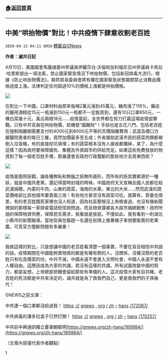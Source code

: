 ###  [:house:返回首頁](https://github.com/ourhimalayas/txt)
---

## 中美“哄抬物價”對比！中共疫情下肆意收割老百姓
`2020-04-15 04:11 GM30` [轉載自GNews](https://gnews.org/zh-hant/173340/)

**作者：滅共日記**

4月10日，美國國會馬薩諸塞州參議員伊麗莎白·沃倫和加利福尼亞州參議員卡馬拉·哈里斯提出一項法案，禁止國家緊急情況下哄抬物價，包括新冠病毒大流行。根據《防止哄抬物價法》，聯邦貿易委員會將有權在國家緊急狀態期間禁止消費品價格過度上漲。法律判定任何超過10%的價格上漲都是哄抬價格。

![](https://s3.amazonaws.com/gnews-media-offload/wp-content/uploads/2020/04/15012609/1-75.png)

在對比一下中國，口罩材料由原來每噸2萬元漲到45萬元，豬肉漲了116%，藥店的醫用酒精從15元一瓶漲到150元一瓶都不一定能買到，還有10只口罩850元，一棵白菜幾十元，黃瓜兩根18元……疫情當前，全世界都在努力打贏這場疫情狙擊戰。只有中共官員在哄抬物價，趁機發“國難財”！手段也是五花八門，包括老百姓在強制隔離期需要支付的4000元到8000元不等的天價隔離費用；武昌及礄口方艙醫院患者的每日三餐，竟然加價最多至五成；外省援助武漢市民的蔬菜肉類都被倒入垃圾桶，有的直接挖坑填埋；有的蔬菜根本沒有人接收都爛掉，臭了，為什麼這樣？因為政府要保障國有、集體及外資超市的供給充足。如果這些免費發放的物資到了每一個老百姓手裡，那誰還會去政府行政壟斷的那些地方去買東西呢？

![](https://s3.amazonaws.com/gnews-media-offload/wp-content/uploads/2020/04/15012645/2-99-scaled.jpg)

疫情是面照妖鏡，讓各種無恥和無腦之妖無所遁形，而所有的妖其實都源於一種妖，就是中國共產黨。還記得當時封城的時候，中國政府天天宣稱全國人民都在給武漢捐贈，內蒙的牛肉，山東的蔬菜，海南的水果，東北的大米……然而武漢的蔬菜價格卻比其他城市要貴兩三倍！有些地方甚至沒有蔬菜可吃，就算有，質量也很差，有的老百姓餓死家裡也沒人知道，因為社區壓根沒上來檢查過，也沒有像新聞裡說的那樣每一家排查電話短信詢問過。而且物資還被各大超市捆綁銷售！政府所說的保障物資供應，保障民生需求，我看就是放屁。不僅如此，我有看到一則湖北小縣市的新聞報導。當地官員在驅趕一名還在街頭上推著橘子車想要販賣的老果農。可見官方壟斷問題有多嚴重！

![](https://s3.amazonaws.com/gnews-media-offload/wp-content/uploads/2020/04/15012710/3-80.jpg)

我做這樣的對比，只是想讓中國的老百姓看清楚一個事實，不要在盲目相信中共說的話，疫情期間在中國能夠賣物資的都是有權有勢的人，沒關係，沒權沒勢的老百姓只有吃高價菜的份。中共不滅，中國永遠不會進入文明社會，中國人永遠不會有人權自由。這應該成為大家的共識，若沒有這樣的共識，所有試圖改變中國的努力，都是妄想。上帝總是把機會留給那些有準備的人。這次疫情大家有目共睹，老百姓的死活都是中共來決定的，滅共就是為了救我們自己，更是救我們的子孫後代！

GNEWS之前文章：

中共連一個口罩都沒給過我！ [https](https://gnews.org/zh-hans/172087/) [://](https://gnews.org/zh-hans/172087/) [gnews](https://gnews.org/zh-hans/172087/) [.](https://gnews.org/zh-hans/172087/) [org](https://gnews.org/zh-hans/172087/) [/](https://gnews.org/zh-hans/172087/) [zh](https://gnews.org/zh-hans/172087/) [–](https://gnews.org/zh-hans/172087/) [hans](https://gnews.org/zh-hans/172087/) [/172087/](https://gnews.org/zh-hans/172087/)

中共病毒的潘多拉盒子已然打開！ [https](https://gnews.org/zh-hans/170257/) [://](https://gnews.org/zh-hans/170257/) [gnews](https://gnews.org/zh-hans/170257/) [.](https://gnews.org/zh-hans/170257/) [org](https://gnews.org/zh-hans/170257/) [/](https://gnews.org/zh-hans/170257/) [zh](https://gnews.org/zh-hans/170257/) [–](https://gnews.org/zh-hans/170257/) [hans](https://gnews.org/zh-hans/170257/) [/170257/](https://gnews.org/zh-hans/170257/)

中共前中興通訊獨立董事鮑毓明[https://gnews.org/zh-hans/169984/](https://gnews.org/zh-hans/169984/)

（文章內容僅代表作者觀點）

1

